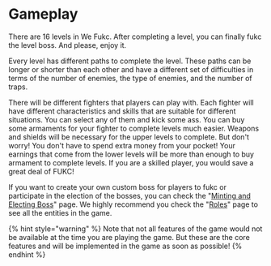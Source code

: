 # Gameplay

There are 16 levels in We Fukc. After completing a level, you can finally fukc the level boss. And please, enjoy it.

Every level has different paths to complete the level. These paths can be longer or shorter than each other and have a different set of difficulties in terms of the number of enemies, the type of enemies, and the number of traps.

There will be different fighters that players can play with. Each fighter will have different characteristics and skills that are suitable for different situations. You can select any of them and kick some ass. You can buy some armaments for your fighter to complete levels much easier. Weapons and shields will be necessary for the upper levels to complete. But don't worry! You don't have to spend extra money from your pocket! Your earnings that come from the lower levels will be more than enough to buy armament to complete levels. If you are a skilled player, you would save a great deal of FUKC!

If you want to create your own custom boss for players to fukc or participate in the election of the bosses, you can check the "[Minting and Electing Boss](tokenomics/minting-and-electing-boss.md)" page. We highly recommend you check the "[Roles](roles.md)" page to see all the entities in the game.

{% hint style="warning" %}
Note that not all features of the game would not be available at the time you are playing the game. But these are the core features and will be implemented in the game as soon as possible!
{% endhint %}
